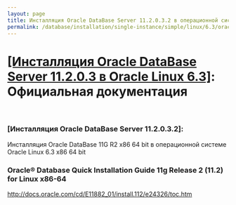 ```yaml
---
layout: page
title: Инсталляция Oracle DataBase Server 11.2.0.3.2 в операционной системе Oracle Linux 6.3 x86_64
permalink: /database/installation/single-instance/simple/linux/6.3/oracle/11.2/docs/
---
```


# <a href="/database/installation/single-instance/simple/linux/6.3/oracle/11.2/">[Инсталляция Oracle DataBase Server 11.2.0.3 в Oracle Linux 6.3]</a>: Официальная документация

<br/>

### [Инсталляция Oracle DataBase Server 11.2.0.3.2]:
Инсталляция Oracle DataBase 11G R2 x86 64 bit в операционной системе Oracle Linux 6.3 x86 64 bit

### Oracle® Database Quick Installation Guide 11g Release 2 (11.2) for Linux x86-64
http://docs.oracle.com/cd/E11882_01/install.112/e24326/toc.htm
